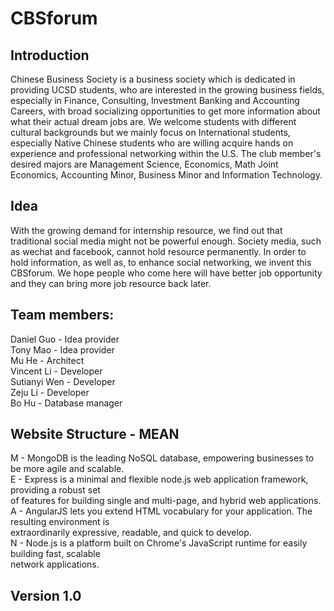 # CBSforum

## Introduction
Chinese Business Society is a business society which is dedicated in providing UCSD students, who are interested in 
the growing business fields, especially in Finance, Consulting, Investment Banking and Accounting Careers, with broad 
socializing opportunities to get more information about what their actual dream jobs are. We welcome students with 
different cultural backgrounds but we mainly focus on International students, especially Native Chinese students who 
are willing acquire hands on experience and professional networking within the U.S. The club member's desired majors 
are Management Science, Economics, Math Joint Economics, Accounting Minor, Business Minor and Information Technology.

## Idea
With the growing demand for internship resource, we find out that traditional social media might not be powerful enough.
Society media, such as wechat and facebook, cannot hold resource permanently. In order to hold information, as well as,
to enhance social networking, we invent this CBSforum. We hope people who come here will have better job opportunity and 
they can bring more job resource back later.


## Team members:
Daniel Guo - Idea provider  
Tony Mao - Idea provider  
Mu He - Architect  
Vincent Li - Developer  
Sutianyi Wen - Developer  
Zeju Li - Developer  
Bo Hu - Database manager  

## Website Structure - MEAN
M - MongoDB is the leading NoSQL database, empowering businesses to be more agile and scalable.  
E - Express is a minimal and flexible node.js web application framework, providing a robust set  
of features for building single and multi-page, and hybrid web applications.  
A - AngularJS lets you extend HTML vocabulary for your application. The resulting environment is   
extraordinarily expressive, readable, and quick to develop.  
N - Node.js is a platform built on Chrome's JavaScript runtime for easily building fast, scalable  
network applications.

## Version 1.0
